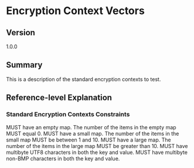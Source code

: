 [//]: # "Copyright Amazon.com Inc. or its affiliates. All Rights Reserved."
[//]: # "SPDX-License-Identifier: CC-BY-SA-4.0"

# Encryption Context Vectors

## Version

1.0.0

## Summary

This is a description of the standard encryption contexts to test.

## Reference-level Explanation

### Standard Encryption Contexts Constraints

MUST have an empty map.
The number of the items in the empty map MUST equal 0.
MUST have a small map.
The number of the items in the small map MUST be between 1 and 10.
MUST have a large map.
The number of the items in the large map MUST be greater than 10.
MUST have multibyte UTF8 characters in both the key and value.
MUST have multibyte non-BMP characters in both the key and value.